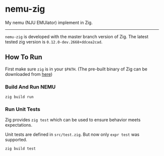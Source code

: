 # nemu-zig

My nemu (NJU EMUlator) implement in Zig.

---

`nemu-zig` is developed with the master branch version of Zig. The latest tested zig version is `0.12.0-dev.2668+ddcea2cad`.

## How To Run

First make sure `zig` is in your `$PATH`. (The pre-built binary of Zig can be downloaded from [here](https://ziglang.org/download/))

### Build And Run NEMU
```
zig build run
```

### Run Unit Tests

Zig provides `zig test` which can be used to ensure behavior meets expectations. 

Unit tests are defined in `src/test.zig`. But now only `expr test` was supported.

```
zig build test
```